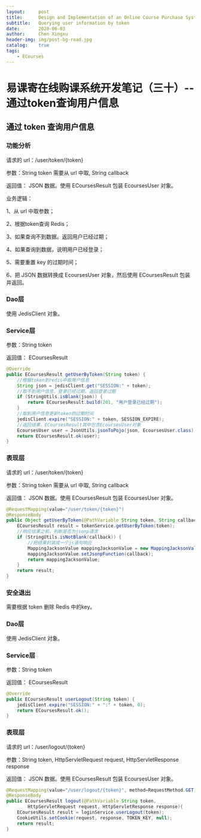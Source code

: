 ```yaml
---
layout:     post
title:      Design and Implementation of an Online Course Purchase System(30)
subtitle:   Querying user information by token
date:       2020-06-03
author:     Chen Xingxu
header-img: img/post-bg-road.jpg
catalog:    true
tags:
    - ECourses
---
```


# 易课寄在线购课系统开发笔记（三十）--通过token查询用户信息

## 通过 token 查询用户信息

### 功能分析

请求的 url：/user/token/{token}

参数：String token 需要从 url 中取, String callback

返回值： JSON 数据。使用 ECoursesResult 包装 EcoursesUser 对象。

业务逻辑：

1、从 url 中取参数；

2、根据token查询 Redis；

3、如果查询不到数据。返回用户已经过期；

4、如果查询到数据，说明用户已经登录；

5、需要重置 key 的过期时间；

6、把 JSON 数据转换成 EcoursesUser 对象，然后使用 ECoursesResult 包装并返回。

### Dao层

使用 JedisClient 对象。

### Service层

参数：String token

返回值： ECoursesResult 

```java
@Override
public ECoursesResult getUserByToken(String token) {
    //根据token到redis中取用户信息
    String json = jedisClient.get("SESSION:" + token);
    //取不到用户信息，登录已经过期，返回登录过期
    if (StringUtils.isBlank(json)) {
        return ECoursesResult.build(201, "用户登录已经过期");
    }
    //取到用户信息更新token的过期时间
    jedisClient.expire("SESSION:" + token, SESSION_EXPIRE);
    //返回结果，ECoursesResult其中包含EcoursesUser对象
    EcoursesUser user = JsonUtils.jsonToPojo(json, EcoursesUser.class);
    return ECoursesResult.ok(user);
}
```

### 表现层

请求的 url：/user/token/{token}

参数：String token 需要从 url 中取, String callback

返回值： JSON 数据。使用 ECoursesResult 包装 EcoursesUser 对象。

```java
@RequestMapping(value="/user/token/{token}")
@ResponseBody
public Object getUserByToken(@PathVariable String token, String callback) {
    ECoursesResult result = tokenService.getUserByToken(token);
    //响应结果之前，判断是否为jsonp请求
    if (StringUtils.isNotBlank(callback)) {
        //把结果封装成一个js语句响应
        MappingJacksonValue mappingJacksonValue = new MappingJacksonValue(result);
        mappingJacksonValue.setJsonpFunction(callback);
        return mappingJacksonValue;
    }
    return result;
}
```

### 安全退出

需要根据 token 删除 Redis 中的key。

### Dao层

使用 JedisClient 对象。

### Service层

参数：String token

返回值： ECoursesResult 

```java
@Override
public ECoursesResult userLogout(String token) {
    jedisClient.expire("SESSION:" + ":" + token, 0);
    return ECoursesResult.ok();
}
```

### 表现层

请求的 url：/user/logout/{token}

参数：String token, HttpServletRequest request, HttpServletResponse response

返回值： JSON 数据。使用 ECoursesResult 包装 EcoursesUser 对象。

```java
@RequestMapping(value="/user/logout/{token}", method=RequestMethod.GET)
@ResponseBody
public ECoursesResult logout(@PathVariable String token,
        HttpServletRequest request, HttpServletResponse response){
    ECoursesResult result = loginService.userLogout(token);
    CookieUtils.setCookie(request, response, TOKEN_KEY, null);
    return result;
}
```

